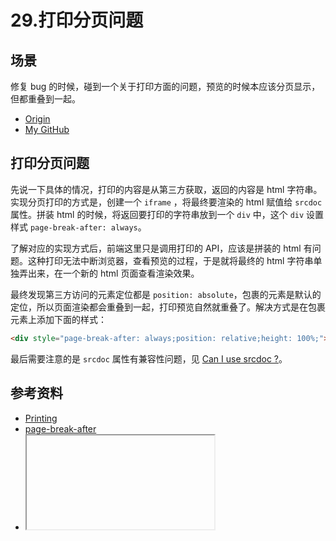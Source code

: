 # 29.打印分页问题
## 场景
修复 bug 的时候，碰到一个关于打印方面的问题，预览的时候本应该分页显示，但都重叠到一起。


- [Origin][url-origin]
- [My GitHub][url-my-github]

## 打印分页问题
先说一下具体的情况，打印的内容是从第三方获取，返回的内容是 html 字符串。实现分页打印的方式是，创建一个 `iframe` ，将最终要渲染的 html 赋值给 `srcdoc` 属性。拼装 html 的时候，将返回要打印的字符串放到一个 `div` 中，这个 `div` 设置样式 `page-break-after: always`。

了解对应的实现方式后，前端这里只是调用打印的 API，应该是拼装的 html 有问题。这种打印无法中断浏览器，查看预览的过程，于是就将最终的 html 字符串单独弄出来，在一个新的 html 页面查看渲染效果。

最终发现第三方访问的元素定位都是 `position: absolute`，包裹的元素是默认的定位，所以页面渲染都会重叠到一起，打印预览自然就重叠了。解决方式是在包裹元素上添加下面的样式：
```html
<div style="page-break-after: always;position: relative;height: 100%;"></div>
```
最后需要注意的是 `srcdoc` 属性有兼容性问题，见 [Can I use srcdoc ?][url-can-use-srcdoc]。

## 参考资料
- [Printing][url-mdn-print]
- [page-break-after][url-mdn-page-break-after]
- [<iframe>: The Inline Frame element][url-mdn-iframe]

[url-repository-images]:https://xxholic.github.io/segment/images

[url-mdn-print]:https://developer.mozilla.org/en-US/docs/Web/Guide/Printing
[url-mdn-page-break-after]:https://developer.mozilla.org/en-US/docs/Web/CSS/page-break-after
[url-mdn-iframe]:https://developer.mozilla.org/en-US/docs/Web/HTML/Element/iframe
[url-can-use-srcdoc]:https://caniuse.com/#search=srcdoc







[url-origin]:https://github.com/XXHolic/segment/issues/31
[url-my-github]:https://github.com/XXHolic

[url-origin]:https://github.com/XXHolic/segment/issues/31
[url-my-github]:https://github.com/XXHolic